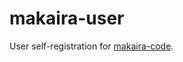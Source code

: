 # makaira-user

User self-registration for [makaira-code](https://github.com/random-builder/makaira-code).
